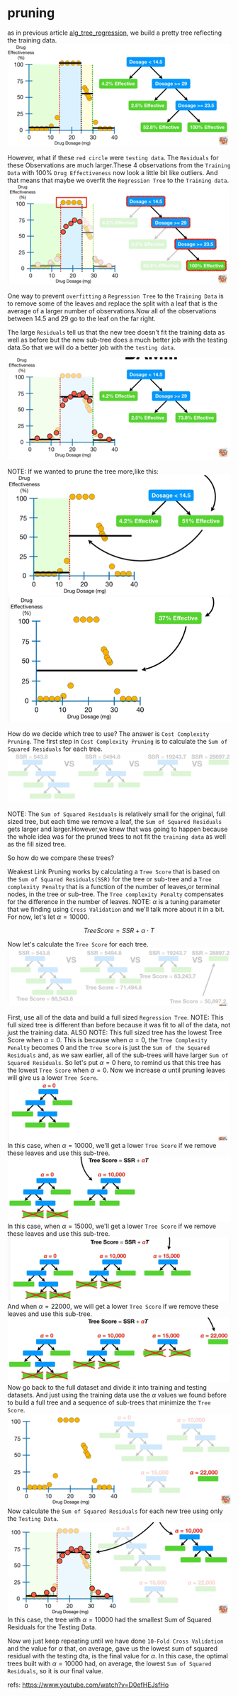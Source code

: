 # pruning

as in previous article [alg_tree_regression](/alg_tree_regression/), we build a pretty tree reflecting the training data.
![](./alg_tree_pruning/25.png)

However, what if these `red circle` were `testing data`. The `Residuals` for these Observations are much larger.These 4 observations from the `Training Data` with 100% `Drug Effectiveness` now look a little bit like outliers. And that means that maybe we overfit the `Regression Tree` to the `Training data`.
![](./alg_tree_pruning/26.png)

One way to prevent `overfitting` a `Regression Tree` to the `Training Data` is to remove some of the leaves and replace the split with a leaf that is the average of a larger number of observations.Now all of the observations between 14.5 and 29 go to the leaf on the far right.

The large `Residuals` tell us that the new tree doesn't fit the training data as well as before but the new sub-tree does a much better job with the testing data.So that we will do a better job with the `testing data`.

![](./alg_tree_pruning/27.png)

NOTE: If we wanted to prune the tree more,like this:
![](./alg_tree_pruning/28.png)
![](./alg_tree_pruning/29.png)

How do we decide which tree to use? The answer is `Cost Complexity Pruning`.
The first step in `Cost Complexity Pruning` is to calculate the `Sum of Squared Residuals` for each tree. 
![](./alg_tree_pruning/30.png)

NOTE: The `Sum of Squared Residuals` is relatively small for the original, full sized tree, but each time we remove a leaf, the `Sum of Squared Residuals` gets larger and larger.However,we knew that was going to happen because the whole idea was for the pruned trees to not fit the `training data` as well as the fill sized tree.

So how do we compare these trees?

Weakest Link Pruning works by calculating a `Tree Score` that is based on the `Sum of Squared Residuals(SSR)` for the tree or sub-tree and a `Tree complexity Penalty` that is a function of the number of leaves,or terminal nodes, in the tree or sub-tree. The `Tree complexity Penalty` compensates for the difference in the number of leaves.
NOTE: $\alpha$ is a tuning parameter that we finding using `Cross Validation` and we'll talk more about it in a bit. For now, let's let $\alpha = 10000$.

$$ TreeScore = SSR + \alpha \cdot T $$

Now let's calculate the `Tree Score` for each tree.
![](./alg_tree_pruning/31.png)

First, use all of the data and build a full sized `Regression Tree`.
NOTE: This full sized tree is different than before because it was fit to all of the data, not just the training data.
ALSO NOTE: This full sized tree has the lowest Tree Score when $\alpha = 0$. This is because when $\alpha = 0$, the `Tree Complexity Penalty` becomes 0 and the `Tree Score` is just the `Sum of the Squared Residuals` and, as we saw earlier, all of the sub-trees will have larger `Sum of Squared Residuals`. So let's put $\alpha = 0$ here, to remind us that this tree has the lowest `Tree Score` when $\alpha = 0$. Now we increase $\alpha$ until pruning leaves will give us a lower `Tree Score`.
![](./alg_tree_pruning/19.png)
In this case, when $\alpha = 10000$, we'll get a lower `Tree Score` if we remove these leaves and use this sub-tree.
![](./alg_tree_pruning/20.png)
In this case, when $\alpha = 15000$, we'll get a lower `Tree Score` if we remove these leaves and use this sub-tree.
![](./alg_tree_pruning/21.png)
And when $\alpha = 22000$, we will get a lower `Tree Score` if we remove these leaves and use this sub-tree.
![](./alg_tree_pruning/22.png)
Now go back to the full dataset and divide it into training and testing datasets. And just using the training data use the $\alpha$ values we found before to build a full tree and a sequence of sub-trees that minimize the `Tree Score`.
![](./alg_tree_pruning/23.png)
Now calculate the `Sum of Squared Residuals` for each new tree using only the `Testing Data`.
![](./alg_tree_pruning/24.png)
In this case, the tree with $\alpha = 10000$ had the smallest Sum of Squared Residuals for the Testing Data.

Now we just keep repeating until we have done `10-Fold Cross Validation` and the value for $\alpha$ that, on average, gave us the lowest sum of squared residual with the testing dta, is the final value for $\alpha$. In this case, the optimal trees built with $\alpha = 10000$ had, on average, the lowest `Sum of Squared Residuals`, so it is our final value.

refs:
https://www.youtube.com/watch?v=D0efHEJsfHo